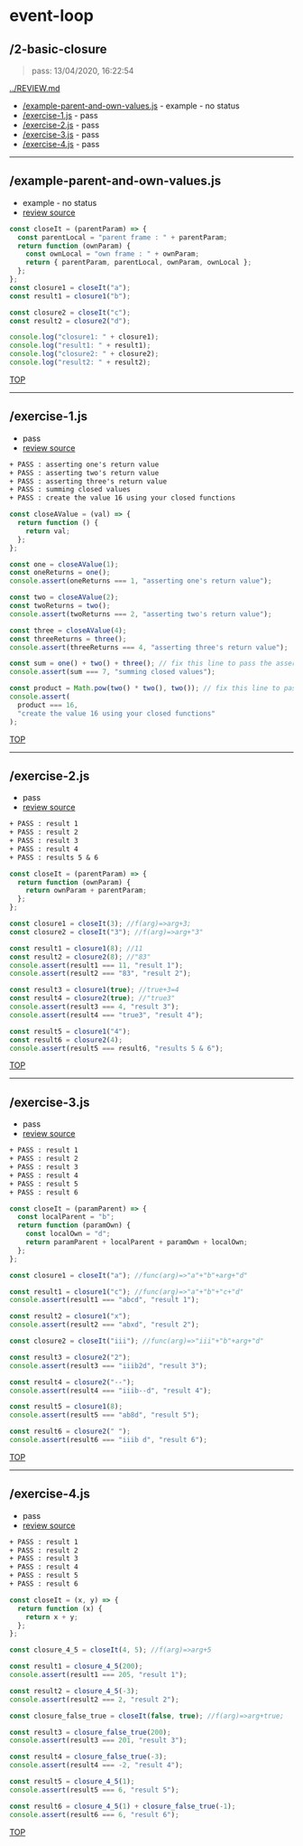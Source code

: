 # event-loop 

## /2-basic-closure

> pass: 13/04/2020, 16:22:54 

[../REVIEW.md](../REVIEW.md)

* [/example-parent-and-own-values.js](#example-parent-and-own-valuesjs) - example - no status
* [/exercise-1.js](#exercise-1js) - pass
* [/exercise-2.js](#exercise-2js) - pass
* [/exercise-3.js](#exercise-3js) - pass
* [/exercise-4.js](#exercise-4js) - pass

---

## /example-parent-and-own-values.js

* example - no status
* [review source](./example-parent-and-own-values.js)

```js
const closeIt = (parentParam) => {
  const parentLocal = "parent frame : " + parentParam;
  return function (ownParam) {
    const ownLocal = "own frame : " + ownParam;
    return { parentParam, parentLocal, ownParam, ownLocal };
  };
};
const closure1 = closeIt("a");
const result1 = closure1("b");

const closure2 = closeIt("c");
const result2 = closure2("d");

console.log("closure1: " + closure1);
console.log("result1: " + result1);
console.log("closure2: " + closure2);
console.log("result2: " + result2);

```

[TOP](#event-loop)

---

## /exercise-1.js

* pass
* [review source](./exercise-1.js)

```txt
+ PASS : asserting one's return value
+ PASS : asserting two's return value
+ PASS : asserting three's return value
+ PASS : summing closed values
+ PASS : create the value 16 using your closed functions
```

```js
const closeAValue = (val) => {
  return function () {
    return val;
  };
};

const one = closeAValue(1);
const oneReturns = one();
console.assert(oneReturns === 1, "asserting one's return value");

const two = closeAValue(2);
const twoReturns = two();
console.assert(twoReturns === 2, "asserting two's return value");

const three = closeAValue(4);
const threeReturns = three();
console.assert(threeReturns === 4, "asserting three's return value");

const sum = one() + two() + three(); // fix this line to pass the assert
console.assert(sum === 7, "summing closed values");

const product = Math.pow(two() * two(), two()); // fix this line to pass the assert
console.assert(
  product === 16,
  "create the value 16 using your closed functions"
);

```

[TOP](#event-loop)

---

## /exercise-2.js

* pass
* [review source](./exercise-2.js)

```txt
+ PASS : result 1
+ PASS : result 2
+ PASS : result 3
+ PASS : result 4
+ PASS : results 5 & 6
```

```js
const closeIt = (parentParam) => {
  return function (ownParam) {
    return ownParam + parentParam;
  };
};

const closure1 = closeIt(3); //f(arg)=>arg+3;
const closure2 = closeIt("3"); //f(arg)=>arg+"3"

const result1 = closure1(8); //11
const result2 = closure2(8); //"83"
console.assert(result1 === 11, "result 1");
console.assert(result2 === "83", "result 2");

const result3 = closure1(true); //true+3=4
const result4 = closure2(true); //"true3"
console.assert(result3 === 4, "result 3");
console.assert(result4 === "true3", "result 4");

const result5 = closure1("4");
const result6 = closure2(4);
console.assert(result5 === result6, "results 5 & 6");

```

[TOP](#event-loop)

---

## /exercise-3.js

* pass
* [review source](./exercise-3.js)

```txt
+ PASS : result 1
+ PASS : result 2
+ PASS : result 3
+ PASS : result 4
+ PASS : result 5
+ PASS : result 6
```

```js
const closeIt = (paramParent) => {
  const localParent = "b";
  return function (paramOwn) {
    const localOwn = "d";
    return paramParent + localParent + paramOwn + localOwn;
  };
};

const closure1 = closeIt("a"); //func(arg)=>"a"+"b"+arg+"d"

const result1 = closure1("c"); //func(arg)=>"a"+"b"+"c+"d"
console.assert(result1 === "abcd", "result 1");

const result2 = closure1("x");
console.assert(result2 === "abxd", "result 2");

const closure2 = closeIt("iii"); //func(arg)=>"iii"+"b"+arg+"d"

const result3 = closure2("2");
console.assert(result3 === "iiib2d", "result 3");

const result4 = closure2("--");
console.assert(result4 === "iiib--d", "result 4");

const result5 = closure1(8);
console.assert(result5 === "ab8d", "result 5");

const result6 = closure2(" ");
console.assert(result6 === "iiib d", "result 6");

```

[TOP](#event-loop)

---

## /exercise-4.js

* pass
* [review source](./exercise-4.js)

```txt
+ PASS : result 1
+ PASS : result 2
+ PASS : result 3
+ PASS : result 4
+ PASS : result 5
+ PASS : result 6
```

```js
const closeIt = (x, y) => {
  return function (x) {
    return x + y;
  };
};

const closure_4_5 = closeIt(4, 5); //f(arg)=>arg+5

const result1 = closure_4_5(200);
console.assert(result1 === 205, "result 1");

const result2 = closure_4_5(-3);
console.assert(result2 === 2, "result 2");

const closure_false_true = closeIt(false, true); //f(arg)=>arg+true;

const result3 = closure_false_true(200);
console.assert(result3 === 201, "result 3");

const result4 = closure_false_true(-3);
console.assert(result4 === -2, "result 4");

const result5 = closure_4_5(1);
console.assert(result5 === 6, "result 5");

const result6 = closure_4_5(1) + closure_false_true(-1);
console.assert(result6 === 6, "result 6");

```

[TOP](#event-loop)

